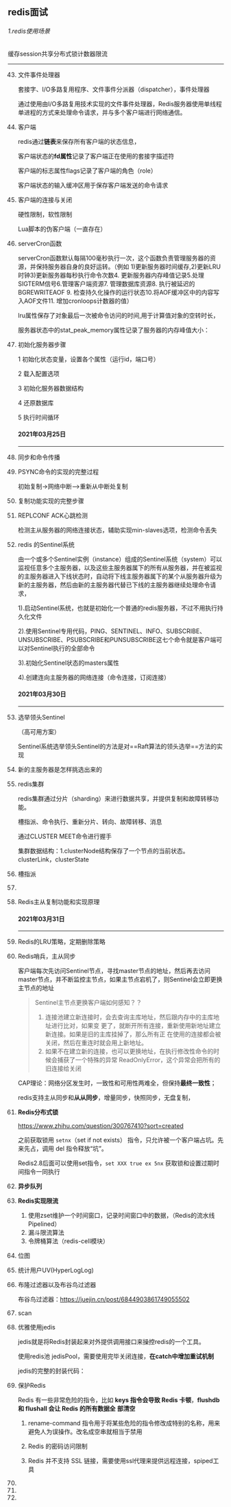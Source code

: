 ## redis面试

###### 1.redis使用场景

缓存session共享分布式锁计数器限流



--------------------------

43. 文件事件处理器
    
    套接字、I/O多路复用程序、文件事件分派器（dispatcher），事件处理器
    
    通过使用由I/O多路复用技术实现的文件事件处理器，Redis服务器使用单线程单进程的方式来处理命令请求，并与多个客户端进行网络通信。

44. 客户端
    
    redis通过**链表**来保存所有客户端的状态信息，
    
    客户端状态的**fd属性**记录了客户端正在使用的套接字描述符
    
    客户端的标志属性flags记录了客户端的角色（role）
    
    客户端状态的输入缓冲区用于保存客户端发送的命令请求

45. 客户端的连接与关闭
    
    硬性限制，软性限制
    
     Lua脚本的伪客户端（一直存在）

46. serverCron函数
    
    serverCron函数默认每隔100毫秒执行一次，这个函数负责管理服务器的资源，并保持服务器自身的良好运转。（例如 1)更新服务器时间缓存,2)更新LRU时钟3)更新服务器每秒执行命令次数4. 更新服务器内存峰值记录5.处理SIGTERM信号6.管理客户端资源7. 管理数据库资源8. 执行被延迟的BGREWRITEAOF 9. 检查持久化操作的运行状态10.将AOF缓冲区中的内容写入AOF文件11. 增加cronloops计数器的值）
    
    lru属性保存了对象最后一次被命令访问的时间,用于计算值对象的空转时长，
    
    服务器状态中的stat_peak_memory属性记录了服务器的内存峰值大小：

47. 初始化服务器步骤
    
    1 初始化状态变量，设置各个属性（运行id，端口号）
    
    2  载入配置选项
    
    3 初始化服务器数据结构
    
    4 还原数据库
    
    5 执行时间循环
    
    #### 2021年03月25日
    
    -------------------

48. 同步和命令传播

49. PSYNC命令的实现的完整过程
    
    初始复制->网络中断–>重新从中断处复制

50. 复制功能实现的完整步骤

51. REPLCONF ACK心跳检测
    
    检测主从服务器的网络连接状态，辅助实现min-slaves选项，检测命令丢失

52. redis 的Sentinel系统
    
    由一个或多个Sentinel实例（instance）组成的Sentinel系统（system）可以监视任意多个主服务器，以及这些主服务器属下的所有从服务器，并在被监视的主服务器进入下线状态时，自动将下线主服务器属下的某个从服务器升级为新的主服务器，然后由新的主服务器代替已下线的主服务器继续处理命令请求，
    
    1).启动Sentinel系统，也就是初始化一个普通的redis服务器，不过不用执行持久化文件
    
    2).使用Sentinel专用代码，PING、SENTINEL、INFO、SUBSCRIBE、UNSUBSCRIBE、PSUBSCRIBE和PUNSUBSCRIBE这七个命令就是客户端可以对Sentinel执行的全部命令
    
    3).初始化Sentinel状态的masters属性
    
    4).创建连向主服务器的网络连接（命令连接，订阅连接）
    
    #### 2021年03月30日
    
    --------------

53. 选举领头Sentinel
    
    （高可用方案）
    
    Sentinel系统选举领头Sentinel的方法是对==Raft算法的领头选举==方法的实现

54. 新的主服务器是怎样挑选出来的

55. redis集群
    
    redis集群通过分片（sharding）来进行数据共享，并提供复制和故障转移功能。
    
    槽指派、命令执行、重新分片、转向、故障转移、消息
    
    通过CLUSTER MEET命令进行握手
    
    集群数据结构：1.clusterNode结构保存了一个节点的当前状态。clusterLink，clusterState

56. 槽指派

57. 

58. Redis主从复制功能和实现原理
    
    #### 2021年03月31日
    
    -----------

59. Redis的LRU策略，定期删除策略

60. Redis哨兵，主从同步
    
    客户端每次先访问Sentinel节点，寻找master节点的地址，然后再去访问master节点，并不断监控主节点，如果主节点宕机了，则Sentinel会立即更换主节点的地址
    
    > Sentinel主节点更换客户端如何感知？？
    > 
    > 1. 连接池建立新连接时，会去查询主库地址，然后跟内存中的主库地址进行比对，如果变
    >    更了，就断开所有连接，重新使用新地址建立新连接。如果是旧的主库挂掉了，那么所有正
    >    在使用的连接都会被关闭，然后在重连时就会用上新地址。
    > 2. 如果不在建立新的连接，也可以更换地址，在执行修改性命令的时候会捕获了一个特殊的异常 ReadOnlyError，这个异常会把所有的旧连接给关闭
    
    CAP理论：网络分区发生时，一致性和可用性两难全，但保持**最终一致性**；
    
    redis支持主从同步和**从从同步**，增量同步，快照同步，无盘复制，

61. **Redis分布式锁**
    
    https://www.zhihu.com/question/300767410?sort=created
    
    之前获取锁用 `setnx`（set if not exists） 指令，只允许被一个客户端占坑。先来先占，调用 del 指令释放“坑”。
    
    Redis2.8后面可以使用set指令，`set XXX true ex 5nx` 获取锁和设置过期时间指令一同执行

62. **异步队列**

63. **Redis实现限流**
    
    1. 使用zset维护一个时间窗口，记录时间窗口中的数据，（Redis的流水线Pipelined）
    2. 漏斗限流算法
    3. 令牌桶算法（redis-cell模块）

64. 位图

65. 统计用户UV(HyperLogLog)

66. 布隆过滤器以及布谷鸟过滤器
    
    布谷鸟过滤器：https://juejin.cn/post/6844903861749055502

67. scan

68. 优雅使用jedis
    
    jedis就是将Redis封装起来对外提供调用接口来操控redis的一个工具。
    
    使用redis池 jedisPool，需要使用完毕关闭连接，**在catch中增加重试机制**
    
    jedis的完整的封装代码：

69. 保护Redis
    
    Redis 有一些非常危险的指令，比如 **keys 指令会导致 Redis 卡顿**，**flushdb 和 flushall 会让 Redis 的所有数据全**
    **部清空**
    
    1. rename-command 指令用于将某些危险的指令修改成特别的名称，用来避免人为误操作。改名成空串就相当于禁用
    
    2. Redis 的密码访问限制
    
    3. Redis 并不支持 SSL 链接，需要使用ssl代理来提供远程连接，spiped工具

70. 

71. 

72. 